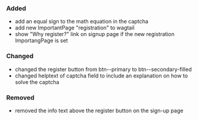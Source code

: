 ### Added

- add an equal sign to the math equation in the captcha
- add new ImportantPage "registration" to wagtail
- show "Why register?" link on signup page if the new registration ImportangPage
  is set

### Changed

- changed the register button from btn--primary to btn--secondary-filled
- changed helptext of captcha field to include an explanation on how to solve
  the captcha

### Removed

- removed the info text above the register button on the sign-up page
